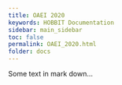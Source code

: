 ```yaml
---
title: OAEI 2020
keywords: HOBBIT Documentation
sidebar: main_sidebar
toc: false
permalink: OAEI_2020.html
folder: docs
---
```


Some text in mark down...

